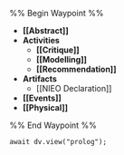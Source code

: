 %% Begin Waypoint %%
- **[[Abstract]]**
- **Activities**
	- **[[Critique]]**
	- **[[Modelling]]**
	- **[[Recommendation]]**
- **Artifacts**
	- [[NIEO Declaration]]
- **[[Events]]**
- **[[Physical]]**

%% End Waypoint %%

```dataviewjs
await dv.view("prolog");
```